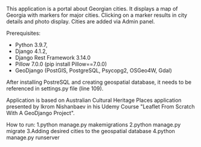 This application is a portal about Georgian cities. It displays a map of Georgia with markers for major cities. Clicking on a marker results in city details and photo display. Cities are added via Admin panel.

Prerequisites:

- Python 3.9.7,
- Django 4.1.2,
- Django Rest Framework 3.14.0
- Pillow 7.0.0 (pip install Pillow==7.0.0)
- GeoDjango (PostGIS, PostgreSQL, Psycopg2, OSGeo4W, Gdal)

After installing PostreSQL and creating geospatial database, it needs to be referenced in settings.py file (line 109).

Application is based on Australian Cultural Heritage Places application presented by Ikrom Nishanbaev in his Udemy Course "Leaflet From Scratch With A GeoDjango Project".

How to run: 1.python manage.py makemigrations 2.python manage.py migrate 3.Adding desired cities to the geospatial database 4.python manage.py runserver











